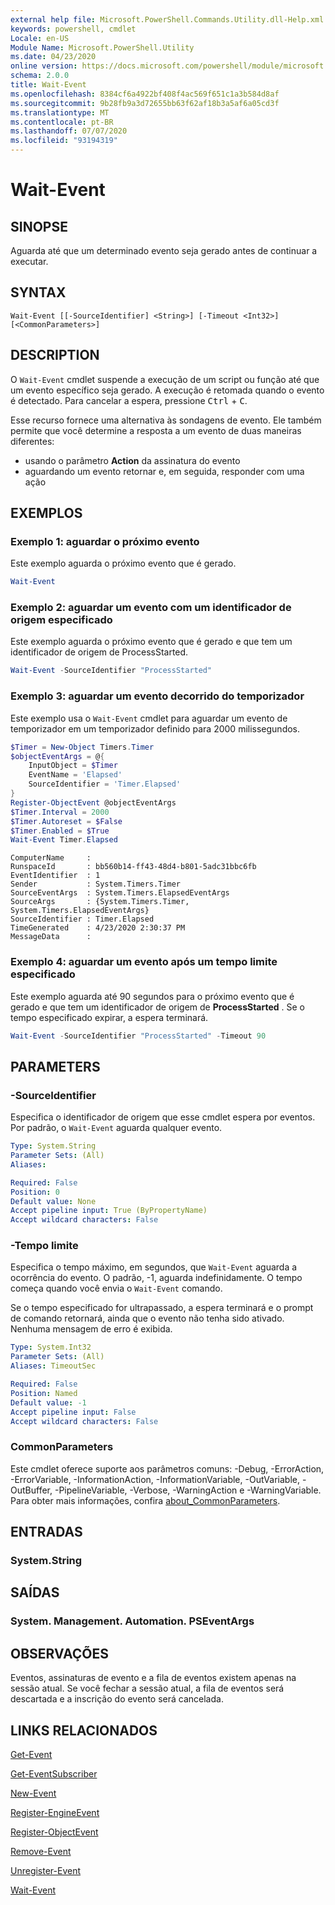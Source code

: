 ```yaml
---
external help file: Microsoft.PowerShell.Commands.Utility.dll-Help.xml
keywords: powershell, cmdlet
Locale: en-US
Module Name: Microsoft.PowerShell.Utility
ms.date: 04/23/2020
online version: https://docs.microsoft.com/powershell/module/microsoft.powershell.utility/wait-event?view=powershell-6&WT.mc_id=ps-gethelp
schema: 2.0.0
title: Wait-Event
ms.openlocfilehash: 8384cf6a4922bf408f4ac569f651c1a3b584d8af
ms.sourcegitcommit: 9b28fb9a3d72655bb63f62af18b3a5af6a05cd3f
ms.translationtype: MT
ms.contentlocale: pt-BR
ms.lasthandoff: 07/07/2020
ms.locfileid: "93194319"
---
```

# Wait-Event

## SINOPSE
Aguarda até que um determinado evento seja gerado antes de continuar a executar.

## SYNTAX

```
Wait-Event [[-SourceIdentifier] <String>] [-Timeout <Int32>] [<CommonParameters>]
```

## DESCRIPTION

O `Wait-Event` cmdlet suspende a execução de um script ou função até que um evento específico seja gerado. A execução é retomada quando o evento é detectado. Para cancelar a espera, pressione <kbd>Ctrl</kbd> + <kbd>C</kbd>.

Esse recurso fornece uma alternativa às sondagens de evento. Ele também permite que você determine a resposta a um evento de duas maneiras diferentes:

- usando o parâmetro **Action** da assinatura do evento
- aguardando um evento retornar e, em seguida, responder com uma ação

## EXEMPLOS

### Exemplo 1: aguardar o próximo evento

Este exemplo aguarda o próximo evento que é gerado.

```powershell
Wait-Event
```

### Exemplo 2: aguardar um evento com um identificador de origem especificado

Este exemplo aguarda o próximo evento que é gerado e que tem um identificador de origem de ProcessStarted.

```powershell
Wait-Event -SourceIdentifier "ProcessStarted"
```

### Exemplo 3: aguardar um evento decorrido do temporizador

Este exemplo usa o `Wait-Event` cmdlet para aguardar um evento de temporizador em um temporizador definido para 2000 milissegundos.

```powershell
$Timer = New-Object Timers.Timer
$objectEventArgs = @{
    InputObject = $Timer
    EventName = 'Elapsed'
    SourceIdentifier = 'Timer.Elapsed'
}
Register-ObjectEvent @objectEventArgs
$Timer.Interval = 2000
$Timer.Autoreset = $False
$Timer.Enabled = $True
Wait-Event Timer.Elapsed
```

```Output
ComputerName     :
RunspaceId       : bb560b14-ff43-48d4-b801-5adc31bbc6fb
EventIdentifier  : 1
Sender           : System.Timers.Timer
SourceEventArgs  : System.Timers.ElapsedEventArgs
SourceArgs       : {System.Timers.Timer, System.Timers.ElapsedEventArgs}
SourceIdentifier : Timer.Elapsed
TimeGenerated    : 4/23/2020 2:30:37 PM
MessageData      :
```

### Exemplo 4: aguardar um evento após um tempo limite especificado

Este exemplo aguarda até 90 segundos para o próximo evento que é gerado e que tem um identificador de origem de **ProcessStarted** . Se o tempo especificado expirar, a espera terminará.

```powershell
Wait-Event -SourceIdentifier "ProcessStarted" -Timeout 90
```

## PARAMETERS

### -SourceIdentifier

Especifica o identificador de origem que esse cmdlet espera por eventos.
Por padrão, o `Wait-Event` aguarda qualquer evento.

```yaml
Type: System.String
Parameter Sets: (All)
Aliases:

Required: False
Position: 0
Default value: None
Accept pipeline input: True (ByPropertyName)
Accept wildcard characters: False
```

### -Tempo limite

Especifica o tempo máximo, em segundos, que `Wait-Event` aguarda a ocorrência do evento. O padrão, -1, aguarda indefinidamente. O tempo começa quando você envia o `Wait-Event` comando.

Se o tempo especificado for ultrapassado, a espera terminará e o prompt de comando retornará, ainda que o evento não tenha sido ativado. Nenhuma mensagem de erro é exibida.

```yaml
Type: System.Int32
Parameter Sets: (All)
Aliases: TimeoutSec

Required: False
Position: Named
Default value: -1
Accept pipeline input: False
Accept wildcard characters: False
```

### CommonParameters

Este cmdlet oferece suporte aos parâmetros comuns: -Debug, -ErrorAction, -ErrorVariable, -InformationAction, -InformationVariable, -OutVariable, -OutBuffer, -PipelineVariable, -Verbose, -WarningAction e -WarningVariable. Para obter mais informações, confira [about_CommonParameters](https://go.microsoft.com/fwlink/?LinkID=113216).

## ENTRADAS

### System.String

## SAÍDAS

### System. Management. Automation. PSEventArgs

## OBSERVAÇÕES

Eventos, assinaturas de evento e a fila de eventos existem apenas na sessão atual. Se você fechar a sessão atual, a fila de eventos será descartada e a inscrição do evento será cancelada.

## LINKS RELACIONADOS

[Get-Event](Get-Event.md)

[Get-EventSubscriber](Get-EventSubscriber.md)

[New-Event](New-Event.md)

[Register-EngineEvent](Register-EngineEvent.md)

[Register-ObjectEvent](Register-ObjectEvent.md)

[Remove-Event](Remove-Event.md)

[Unregister-Event](Unregister-Event.md)

[Wait-Event](Wait-Event.md)
